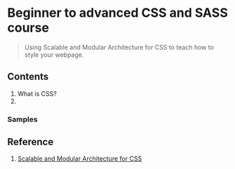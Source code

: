 # Beginner to advanced CSS and SASS course

> Using Scalable and Modular Architecture for CSS to teach how to style your webpage.

## Contents

1. What is CSS?
2.

### Samples

## Reference

1. [Scalable and Modular Architecture for CSS](http://smacss.com/)
